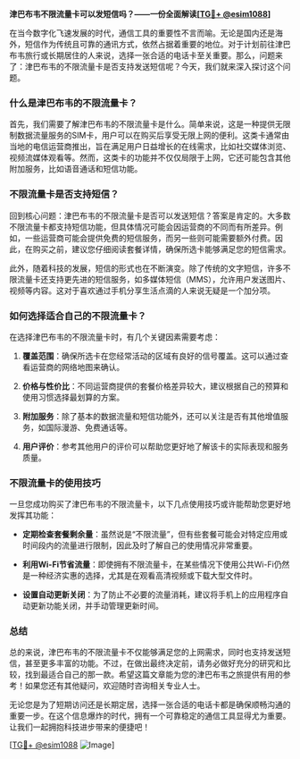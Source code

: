 **津巴布韦不限流量卡可以发短信吗？——一份全面解读[[TG💪+ @esim1088](https://t.me/s/esim1088)]**

在当今数字化飞速发展的时代，通信工具的重要性不言而喻。无论是国内还是海外，短信作为传统且可靠的通讯方式，依然占据着重要的地位。对于计划前往津巴布韦旅行或长期居住的人来说，选择一张合适的电话卡至关重要。那么，问题来了：津巴布韦的不限流量卡是否支持发送短信呢？今天，我们就来深入探讨这个问题。

### 什么是津巴布韦的不限流量卡？

首先，我们需要了解津巴布韦的不限流量卡是什么。简单来说，这是一种提供无限制数据流量服务的SIM卡，用户可以在购买后享受无限上网的便利。这类卡通常由当地的电信运营商推出，旨在满足用户日益增长的在线需求，比如社交媒体浏览、视频流媒体观看等。然而，这类卡的功能并不仅仅局限于上网，它还可能包含其他附加服务，比如语音通话和短信功能。

### 不限流量卡是否支持短信？

回到核心问题：津巴布韦的不限流量卡是否可以发送短信？答案是肯定的。大多数不限流量卡都支持短信功能，但具体情况可能会因运营商的不同而有所差异。例如，一些运营商可能会提供免费的短信服务，而另一些则可能需要额外付费。因此，在购买之前，建议您仔细阅读套餐详情，确保所选卡能够满足您的短信需求。

此外，随着科技的发展，短信的形式也在不断演变。除了传统的文字短信，许多不限流量卡还支持更先进的短信服务，如多媒体短信（MMS），允许用户发送图片、视频等内容。这对于喜欢通过手机分享生活点滴的人来说无疑是一个加分项。

### 如何选择适合自己的不限流量卡？

在选择津巴布韦的不限流量卡时，有几个关键因素需要考虑：

1. **覆盖范围**：确保所选卡在您经常活动的区域有良好的信号覆盖。这可以通过查看运营商的网络地图来确认。
   
2. **价格与性价比**：不同运营商提供的套餐价格差异较大，建议根据自己的预算和使用习惯选择最划算的方案。

3. **附加服务**：除了基本的数据流量和短信功能外，还可以关注是否有其他增值服务，如国际漫游、免费通话等。

4. **用户评价**：参考其他用户的评价可以帮助您更好地了解该卡的实际表现和服务质量。

### 不限流量卡的使用技巧

一旦您成功购买了津巴布韦的不限流量卡，以下几点使用技巧或许能帮助您更好地发挥其功能：

- **定期检查套餐剩余量**：虽然说是“不限流量”，但有些套餐可能会对特定应用或时间段内的流量进行限制，因此及时了解自己的使用情况非常重要。

- **利用Wi-Fi节省流量**：即使拥有不限流量卡，在某些情况下使用公共Wi-Fi仍然是一种经济实惠的选择，尤其是在观看高清视频或下载大型文件时。

- **设置自动更新关闭**：为了防止不必要的流量消耗，建议将手机上的应用程序自动更新功能关闭，并手动管理更新时间。

### 总结

总的来说，津巴布韦的不限流量卡不仅能够满足您的上网需求，同时也支持发送短信，甚至更多丰富的功能。不过，在做出最终决定前，请务必做好充分的研究和比较，找到最适合自己的那一款。希望这篇文章能为您的津巴布韦之旅提供有用的参考！如果您还有其他疑问，欢迎随时咨询相关专业人士。

无论您是为了短期访问还是长期定居，选择一张合适的电话卡都是确保顺畅沟通的重要一步。在这个信息爆炸的时代，拥有一个可靠稳定的通信工具显得尤为重要。让我们一起拥抱科技进步带来的便捷吧！

[[TG💪+ @esim1088](https://t.me/s/esim1088) ![Image](https://i.postimg.cc/4NQfJmqS/Snipaste-2025-05-13-00-14-12.png)]